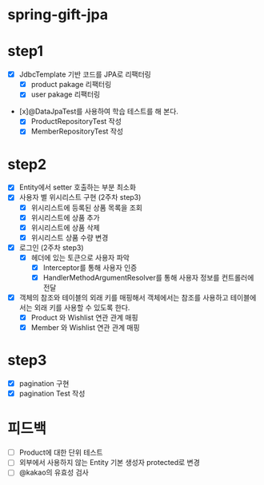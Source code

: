# spring-gift-jpa
# step1
- [x] JdbcTemplate 기반 코드를 JPA로 리팩터링
  - [x] product pakage 리팩터링
  - [x] user pakage 리팩터링
- [x]@DataJpaTest를 사용하여 학습 테스트를 해 본다.
  - [x] ProductRepositoryTest 작성
  - [x] MemberRepositoryTest 작성
# step2
- [x] Entity에서 setter 호출하는 부분 최소화
- [x] 사용자 별 위시리스트 구현 (2주차 step3)
  - [x] 위시리스트에 등록된 상품 목록을 조회
  - [x] 위시리스트에 상품 추가
  - [x] 위시리스트에 상품 삭제
  - [x] 위시리스트 상품 수량 변경
- [x] 로그인 (2주차 step3)
  - [x] 헤더에 있는 토큰으로 사용자 파악
    - [x] Interceptor를 통해 사용자 인증
    - [x] HandlerMethodArgumentResolver를 통해 사용자 정보를 컨트롤러에 전달
- [x] 객체의 참조와 테이블의 외래 키를 매핑해서 객체에서는 참조를 사용하고 테이블에서는 외래 키를 사용할 수 있도록 한다.
  - [x] Product 와 Wishlist 연관 관계 매핑
  - [x] Member 와 Wishlist 연관 관계 매핑
# step3
- [x] pagination 구현
- [x] pagination Test 작성
# 피드백
- [ ] Product에 대한 단위 테스트
- [ ] 외부에서 사용하지 않는 Entity 기본 생성자 protected로 변경
- [ ] @kakao의 유효성 검사